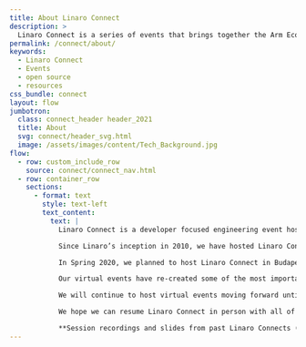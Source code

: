 ```yaml
---
title: About Linaro Connect
description: >
  Linaro Connect is a series of events that brings together the Arm Ecosystem. This is the ONLY place where developers, maintainers of both hardware and software can collaborate and discuss common problems.
permalink: /connect/about/
keywords:
  - Linaro Connect
  - Events
  - open source
  - resources
css_bundle: connect
layout: flow
jumbotron:
  class: connect_header header_2021
  title: About
  svg: connect/header_svg.html
  image: /assets/images/content/Tech_Background.jpg
flow:
  - row: custom_include_row
    source: connect/connect_nav.html
  - row: container_row
    sections:
      - format: text
        style: text-left
        text_content:
          text: |
            Linaro Connect is a developer focused engineering event hosted by Linaro that brings together developers and maintainers of both hardware and software to collaborate and discuss common problems. Topics covered in sessions at Linaro Connect include Linux Kernel, Toolchain, IoT & Embedded, AI, Android, Continuous Integration Testing, Security, Standardized Firmware, and more.

            Since Linaro’s inception in 2010, we have hosted Linaro Connect as a full five day event featuring 120+ technical sessions and keynotes, business meetings, hacking sessions and a Technology demo showcase. At Connect, we have roughly 400 attendees from 25+ countries and 50+ companies in attendance.

            In Spring 2020, we planned to host Linaro Connect in Budapest, Hungary but due to the start of the COVID-19 pandemic we had to cancel our in-person event and thus began our journey with virtual events. We hosted our first virtual event [in March 2020](https://resources.linaro.org/en/tags/2014c600-6140-43ee-aa5f-db7fa650bfd5) and have hosted two Linaro Virtual Connect events per year since then.

            Our virtual events have re-created some of the most important elements from Linaro Connect including low level technical session content and training for developers, important industry updates and announcements, technology demos, and the opportunity to hear from and network with other software and hardware developers and open source maintainers. Our goal is to bring together the Arm and open source community globally to collaborate on common problems and our free virtual events have allowed us to involve a wider audience than ever before.

            We will continue to host virtual events moving forward until it is safe to host Linaro Connect again in person. To read more about our plans for upcoming virtual events, check out our blog [here](https://www.linaro.org/blog/reimagining-linaro-virtual-events/).

            We hope we can resume Linaro Connect in person with all of you soon!

            **Session recordings and slides from past Linaro Connects (1400+ free public videos) from our past in-person and virtual Linaro Connect events can be found on [the Linaro Resources Hub](https://resources.linaro.org/)**
---
```

